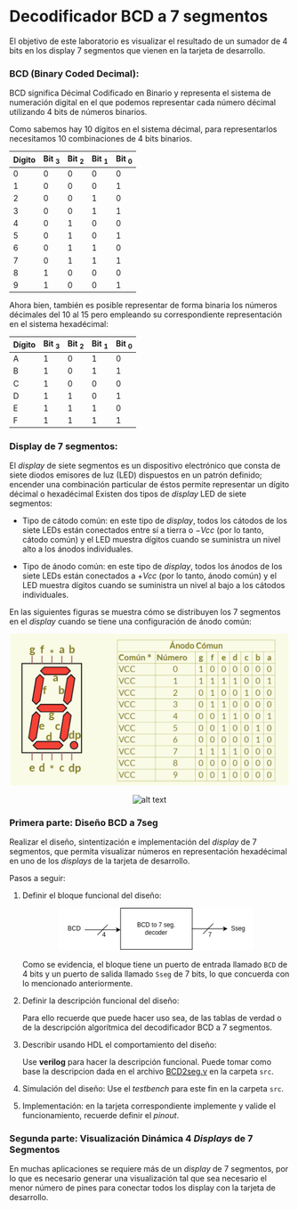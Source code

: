 # Decodificador BCD a 7 segmentos


El objetivo de este laboratorio es visualizar el resultado de un sumador de 4 bits en los display 7 segmentos que vienen en la tarjeta de desarrollo.

### BCD (Binary Coded Decimal): 

BCD significa Décimal Codificado en Binario y representa el sistema de numeración digital en el que podemos representar cada número décimal utilizando 4 bits de números binarios.


Como sabemos hay 10 dígitos en el sistema décimal, para representarlos necesitamos 10 combinaciones de 4 bits binarios.

<p align="center">

|   Dígito  |   Bit $_3$  |  Bit $_2$ |   Bit $_1$  |   Bit $_0$  |
|-----------|-------------|-----------|-------------|-------------|
|     0     |      0      |     0     |      0      |      0      |
|     1     |      0      |     0     |      0      |      1      |
|     2     |      0      |     0     |      1      |      0      |
|     3     |      0      |     0     |      1      |      1      | 
|     4     |      0      |     1     |      0      |      0      |
|     5     |      0      |     1     |      0      |      1      |
|     6     |      0      |     1     |      1      |      0      |
|     7     |      0      |     1     |      1      |      1      | 
|     8     |      1      |     0     |      0      |      0      | 
|     9     |      1      |     0     |      0      |      1      | 
</p>

Ahora bien, también es posible representar de forma binaria los números décimales del 10 al 15 pero empleando su correspondiente representación en el sistema hexadécimal:

<p align="center">

|   Dígito  |   Bit $_3$  |  Bit $_2$ |   Bit $_1$  |   Bit $_0$  |
|-----------|-------------|-----------|-------------|-------------|
|     A     |      1      |     0     |      1      |      0      |
|     B     |      1      |     0     |      1      |      1      |
|     C     |      1      |     0     |      0      |      0      |
|     D     |      1      |     1     |      0      |      1      | 
|     E     |      1      |     1     |      1      |      0      |
|     F     |      1      |     1     |      1      |      1      |
</p>


### Display de 7 segmentos:

El $display$ de siete segmentos es un dispositivo electrónico que consta de siete diodos emisores de luz (LED) dispuestos en un patrón definido; encender una combinación particular de éstos permite representar un dígito décimal o hexadécimal Existen dos tipos de $display$ LED de siete segmentos:

* Tipo de cátodo común: en este tipo de $display$, todos los cátodos de los siete LEDs están conectados entre sí a tierra o $-Vcc$ (por lo tanto, cátodo común) y el LED muestra dígitos cuando se suministra un nivel alto a los ánodos individuales.
    
* Tipo de ánodo común: en este tipo de $display$, todos los ánodos de los siete LEDs están conectados a $+Vcc$ (por lo tanto, ánodo común) y el LED muestra dígitos cuando se suministra un nivel al bajo a los cátodos individuales.


En las siguientes figuras se muestra cómo se distribuyen los 7 segmentos en el *display* cuando se tiene una configuración de ánodo común:

<p align="center">
 <img src="../figs/segm.png" alt="alt text" width=500 >
</p>


<p align="center">
 <img src="https://exploreembedded.com/wiki/images/1/1a/0SevenSegment.gif" alt="alt text" width=200 >
</p>



### Primera parte: Diseño BCD a 7seg

Realizar el diseño, sintentización e implementación del *display* de 7 segmentos, que permita visualizar números en representación hexadécimal en uno de los *displays* de la tarjeta de desarrollo. 


Pasos a seguir:

1. Definir el bloque funcional del diseño:

    <p align="center">
        <img src="../figs/bcd7seg_block.png" alt="alt text" width=350 >
    </p>


    Como se evidencia, el bloque tiene un puerto de entrada  llamado ```BCD``` de 4 bits y un puerto de salida llamado ```Sseg``` de 7 bits, lo que concuerda con lo mencionado anteriormente.


    <!-- Como se evidencia, el bloque tiene un puerto de entrada  llamado ```BCD``` de 4 bits y un puerto de salida llamado ```Sseg``` de 7 bits, lo que concuerda con lo mencionado anteriormente, pero también tiene una salida llamada ```an``` de 4 bits. Esta salida se llama así por "ánodo" y se debe a que la tarjeta de desarrollo cuenta con 4 $displays$ de 7 segmentos y debemos indicarle cuál de estos $displays$ vamos a usar, por eso consta de 4 bits, cada uno de los cuales corresponde a uno de los $displays$.  -->

2.  Definir la descripción funcional del diseño:

    Para ello recuerde que puede hacer uso sea, de las tablas de verdad o de la descripción algorítmica del decodificador BCD a 7 segmentos.

3. Describir usando HDL el comportamiento del diseño: 

    Use **verilog** para hacer la descripción funcional. Puede tomar como base la descripcion dada en el archivo [BCD2seg.v](./src/Parte1/BCD2Sseg.v)  en la carpeta ```src```.

4. Simulación del diseño: Use el *testbench* para este fin en la carpeta ```src```. 

5. Implementación: en la tarjeta correspondiente implemente y valide el funcionamiento, recuerde definir el *pinout*.


### Segunda parte: Visualización Dinámica 4 *Displays* de 7 Segmentos

En muchas aplicaciones se requiere más de un *display* de 7 segmentos, por lo que es necesario generar una visualización tal que sea necesario el menor número de pines para conectar todos los display con la tarjeta de desarrollo.

<!-- En la parte 1 se visualizaba el número en un sólo *display* de 7 segmentos. Pero en la mayoría de los casos, los 7 pines de los ánodos de cada LED están interconectados entre cada *display*, como se observa en la siguiente figura:

<p align="center">
 <img src="../figs/displays.jpeg" width=350 >
</p> -->

<!-- 
Por lo tanto, se debe realizar una multiplexación entre los ánodos de cada *display*, con el fin de visualizar en cada *display* un dígito diferente. En otras palabras, en cada instante de tiempo, sólo un display se encontrará activo, por lo que se debe garantizar que el destello en la visualización entre cada *display* no sea percibido por el ojo humano para así poder represetar un número de 4 dígitos usando los 4 displays dispoibles. Para ello, cada *display* debe activarse máximo cada $16\ ms$.

A continuación se muestra el diagrama estructural de esta implementación:

<p align="center">
 <img src="../figs/displays.png" width=350 >
</p> -->